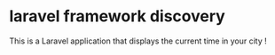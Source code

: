# laravel framework discovery

This is a Laravel application that displays the current time in your city !